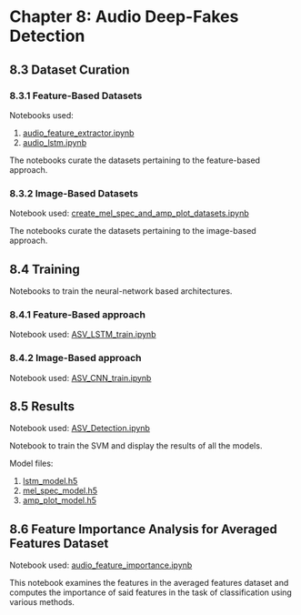 # Chapter 8: Audio Deep-Fakes Detection

## 8.3 Dataset Curation
### 8.3.1 Feature-Based Datasets
Notebooks used:
1. [audio_feature_extractor.ipynb](audio_feature_extractor.ipynb)
2. [audio_lstm.ipynb](audio_lstm.ipynb)

The notebooks curate the datasets pertaining to the feature-based approach.
### 8.3.2 Image-Based Datasets 
Notebook used: [create_mel_spec_and_amp_plot_datasets.ipynb](create_mel_spec_and_amp_plot_datasets.ipynb)

The notebooks curate the datasets pertaining to the image-based approach.
## 8.4 Training
Notebooks to train the neural-network based architectures.
### 8.4.1 Feature-Based approach
Notebook used: [ASV_LSTM_train.ipynb](ASV_LSTM_train.ipynb)
### 8.4.2 Image-Based approach 
Notebook used: [ASV_CNN_train.ipynb](ASV_CNN_train.ipynb)
## 8.5 Results 
Notebook used: [ASV_Detection.ipynb](ASV_Detection.ipynb)

Notebook to train the SVM and display the results of all the models.

Model files:
1. [lstm_model.h5](lstm_model.h5)
2. [mel_spec_model.h5](mel_spec_model.h5)
3. [amp_plot_model.h5](amp_plot_model.h5)

## 8.6 Feature Importance Analysis for Averaged Features Dataset
Notebook used: [audio_feature_importance.ipynb](audio_feature_importance.ipynb)

This notebook examines the features in the averaged features dataset and computes the importance of said features in the task of classification using various methods.
